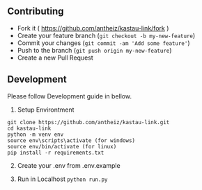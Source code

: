 ## Contributing

- Fork it ( https://github.com/antheiz/kastau-link/fork )
- Create your feature branch (`git checkout -b my-new-feature`)
- Commit your changes (`git commit -am 'Add some feature'`)
- Push to the branch (`git push origin my-new-feature`)
- Create a new Pull Request

## Development

Please follow Development guide in bellow.

1. Setup Environtment
```
git clone https://github.com/antheiz/kastau-link.git
cd kastau-link
python -m venv env
source env\scripts\activate (for windows)
source env/bin/activate (for linux)
pip install -r requirements.txt
```

2. Create your .env from .env.example

3. Run in Localhost
```python run.py```